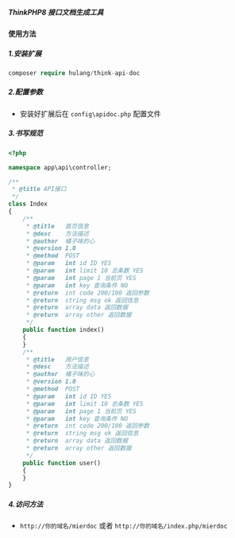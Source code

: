 ##### ThinkPHP8 接口文档生成工具

#### 使用方法

##### 1.安装扩展

```php
composer require hulang/think-api-doc
```

##### 2.配置参数

- 安装好扩展后在 `config\apidoc.php` 配置文件

##### 3.书写规范

```php
<?php

namespace app\api\controller;

/**
 * @title API接口
 */
class Index
{
    /**
     * @title   首页信息
     * @desc    方法描述
     * @author  橘子味的心
     * @version 1.0
     * @method  POST
     * @param   int id ID YES
     * @param   int limit 10 总条数 YES
     * @param   int page 1 当前页 YES
     * @param   int key 查询条件 NO
     * @return  int code 200/100 返回参数
     * @return  string msg ok 返回信息
     * @return  array data 返回数据
     * @return  array other 返回数据
     */
    public function index()
    {
    }
    /**
     * @title   用户信息
     * @desc    方法描述
     * @author  橘子味的心
     * @version 1.0
     * @method  POST
     * @param   int id ID YES
     * @param   int limit 10 总条数 YES
     * @param   int page 1 当前页 YES
     * @param   int key 查询条件 NO
     * @return  int code 200/100 返回参数
     * @return  string msg ok 返回信息
     * @return  array data 返回数据
     * @return  array other 返回数据
     */
    public function user()
    {
    }
}
```

##### 4.访问方法

- `http://你的域名/mierdoc` 或者 `http://你的域名/index.php/mierdoc`
